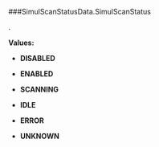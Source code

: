 ###SimulScanStatusData.SimulScanStatus

.

**Values:**

* **DISABLED**

* **ENABLED**

* **SCANNING**

* **IDLE**

* **ERROR**

* **UNKNOWN**

